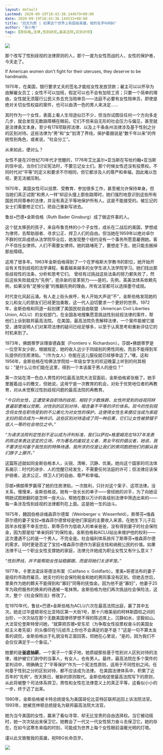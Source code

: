 ```yaml
---
layout: default
Lastmod: 2020-09-19T18:43:38.144679+00:00
date: 2020-09-19T18:43:38.144533+00:00
title: "旧文为祭 | 如果这个世界上有超级英雄，她的名字叫RBG"
author: "张小龟"
tags: [斯伯格,法律,性别歧视,最高法院,区别对待]
---
```


![](https://images.weserv.nl/?url=https%3A//mmbiz.qpic.cn/mmbiz_jpg/WAVYDZepr3zELYxVBWgt56lROfpCsIP6GHB3uYzQ3M8WGiczbJribzQYGtgVWfzPibfu2duQ0SIKOxicvetSkG4mNw/640%3Fwx_fmt%3Djpeg)

那个改写了性别歧视的法律原则的人，那个一直为女性而战的人，女性的保护者，今天走了。

If American women don't fight for their uteruses, they deserve to be handmaids.

1970年，在美国，银行要求丈夫的签名才能给女性发放贷款；雇主可以以怀孕为由解雇女员工；女性不可以加班，假定可以也不会有加班工资；只要一个简单的理由，女性就无须履行公民义务去充当陪审员——法庭不必要有女性陪审员，即使是绝对关切女性权益的案件，也可以由清一色的男人来决定……  

其时作为一个女性，表面上看人生坦途似已不少，但当你试图往任何一个方向多走几步，就会发现无数路障横在眼前。它们不但来自无形的社会压力与偏见，甚至就是法律条文本身。至少有178项联邦法律、以及上千条各州法律涉及基于性别之分的区别对待。这些法律为“男”和“女”划清了界线，保护着据说是“数千年以来”的传统性别角色，或者说，“社会分工”。 

从来如此，便对么？ 

女性不是在20世纪70年代才觉醒的，1776年艾比盖尔•亚当斯在写给约翰•亚当斯的信中说，当你们讨论宪法时，不要忘记女士们。那个时候女性还没有投票权。不同时代对“平等”的定义和要求不尽相同，但它都涉及人的尊严和幸福，因此难以忽视，更无法被压制。 

1970年，美国女性可以投票、受教育、参加很多工作，甚至被允许保持单身。但当她们真正试图“和男人一样“却迎头撞上那些路障时，她们强烈地意识到这些所有国民共同尊奉的法律，并没有真正平等地保护所有人。这是不能接受的。被忘记的女士们需要修正它们，把自己重新写进去。 

鲁丝•巴德•金斯伯格（Ruth Bader Ginsburg）成了做这件事的人。 

这个犹太移民的孩子，来自布鲁克林的小个子女性，成长在二战后的美国，梦想成为律师，去帮助弱者、寻求公正、捍卫人们的自由。但当她在1959年以绝对卓尔不群的优异成绩从法学院毕业后，她发现整个纽约没有一个事务所愿意雇佣她。客户不信任女律师。人们不需要女律师。她的路堵死了，要想走下去，她只能去搬掉那些障碍。 

这用了很多年。1963年金斯伯格得到了一个在罗格斯大学教书的职位，她开始开设有关性别歧视的法学课程，看着越来越多的女学生进入法学院学习。她们找出那些歧视性的法条，分析和思考它们。 曾经有过挑战这些法条的努力都失败了，然后这些失败就成为“先例”，扼杀新的变革努力——是的，先例，英美法体系依赖先例，如果没有“足够分量”的推翻先例的理由，所有法官都可以选择墨守成规。

时代变化风起云涌。有人走上街头疾呼，有人开始大声说“不”，金斯伯格发现她的女儿和女儿的朋友们已经更加勇敢，这一代人迫切要求一个更好的世界。1972年，金斯伯格和同道一起创建了美国民权自由联盟（American Civil Liberties Union, ACLU）的女权部门，在全国各地搜集愿意挑战性别歧视法律的案件，帮他们上诉到联邦最高法院。 在美国，最高法院负责解释法律，一个案件能被它接受，通常说明人们对某项法律的疑问已经足够多，以至于认真思考和重新评估它的时机来到了。

1973年，佛朗蒂罗诉理查德森案（Frontiero v. Richardson）。莎朗•佛朗蒂罗是一位空军女少尉，根据规定，她的收入远少于同级别的男性同袍，而且不能得到军队提供的住房津贴。“（作为女人）你能在这儿服役就已经够幸运了。”噢，这和1956年，金斯伯格在哈佛法学院给一年级女学生的欢迎晚宴上听到的何其相似：“是什么让你们能在这里，得到一个本该属于男人的座位？”

第一次站在清一色白人男性的9位最高法院大法官面前，金斯伯格紧张极了。她手里握着战斗的檄文，但她说，这毋宁是一次教育的机会，对处于优势地位者的再教育，对从未觉察过性别歧视问题的最高法院的再教育。 

_“今日的女性，正遭受来自职场的歧视，相较于少数族群，女性所受到的歧视同样普遍却更难以觉察。对性别的区别对待，暗含着不平等的评价体系。现今的性别观念将女性在职场受到的不公美化为对女性的保护。这使得女性生来便应当成为家庭主妇的观点成为一种共识。这些区别对待造成了同一种后果，它们让女性被禁锢于低人一等的社会地位之中。”_

_“为请求法院判定性别不足以成为评判标准，我们以萨拉•格里姆克在1837年发表的陈述来表达坚定的立场，作为著名的废奴主义者、男女平权的倡议者，她说，我不要求任何基于我性别的特殊待遇，我所求的仅是让我们的男同胞把他们的脚从我们脖子上挪开。”_

这篇陈述就如同金斯伯格本人，尖锐、清晰、沉静、优美。她向这个国家的司法体系揭示：时代的进步、人的觉醒已经发生，不需要任何法庭的许可；但法律应该保护弱者，追求公正，捍卫人们的自由、尊严和幸福。 

莎朗•佛朗蒂罗赢得了她的住房津贴，一次胜利，只针对这个案子、这项法律。没关系，慢慢来，金斯伯格说。她有一张长长的单子——曾经她的对手，为了向她证明她试图掀翻的是怎样一座大山，帮她在数以万计的各级别法律中筛选出来的——每一条涉及性别歧视的法律都列在上面。这是她一生的战斗。

1975年，魏因伯格诉维森菲尔德案（Weinberger v. Wiesenfeld）。斯蒂芬•维森菲尔德的妻子宝拉•维森菲尔德曾经是他们家庭的主要收入来源，在她生下儿子后因羊水栓塞不幸去世后，斯蒂芬作为低收入的单亲爸爸，没有得到妻子的社会保险金，因为那是给“单亲妈妈”的保险金。金斯伯格和ACLU站出来维护他的权利——这次遭遇不公的是一个男人。不完全是。社会福利体系排斥了斯蒂芬•维森菲尔德的需求，同时更是否定了宝拉•维森菲尔德作为家庭支柱和纳税公民的价值。如果法律不让一个职业女性支撑她的家庭，法律允许她成为职业女性又有什么意义？

_“性别界线，并不能帮助女性站稳脚跟，而是将她们关进牢笼。”_

1977年，卡里法诺诉哥德法布案（Califano v. Goldfarb）。里奥•哥德法布的妻子是纽约市政府雇员，她支付的社会保险税金和她的男同事没有区别。但她去世后，里奥作为她的鳏夫不能得到和“寡妇”同等的抚恤金。因为他不是“寡妇”，他妻子25年为政府服务的换来的待遇被一笔抹煞。金斯伯格为他们再次挑战社会保险法，这次，整个《社会保险法》修改了。

在1970年代，鲁丝•巴德•金斯伯格为ACLU六次在最高法院出庭，赢了其中五次。她走过华盛顿哥伦比亚特区第一大街1号，那十六根美丽的柯林斯圆柱之间的台阶，一次次站在那个无数美国律师梦想不得的陈述席上，沉静如水，坚毅如山。大法官伦奎斯特曾问她，“就算把苏珊•安东尼（为争取女性投票权奋斗的美国女权主义者先驱）的头像印在1元纸币上你也不会满足的是不是？”这是一句不算太友善的调侃，金斯伯格出于礼貌没有正面回答。但她在心里说，“是的，因为我们不会仅仅满足于一个象征。”

她要的是**釜底抽薪**。一个案子一个案子地，她质疑那些基于性别对人区别对待的法律，维护被它们剥夺的当事人，有女人，也有男人。最终，最高法院在多个案件的宣判词中，明确确立了“平等保护”作为一个宪法性原则，适用于不同性别之间。任何基于性别之分的区别对待，都不应该成为法律。 在美国法律体系中，积累了近百年的“先例”，改天换日，被新的原则取代。金斯伯格促使最高法院写下的原则，从此将被整个司法体系捍卫，男性和女性在法律意义上的真正平等，这看似小小的一步，终于迈了出来。

1980年，金斯伯格被卡特总统提名为美国哥伦比亚特区联邦巡回上诉法院法官。1993年，她被克林顿总统提名为联邦最高法院大法官。 

她为当今美国的女性，赢来了看似寻常、却无比宝贵的自由选择权。当它被动摇时，她一次次站出来保卫它。她教会了一代又一代女性努力奋斗去保卫它。她的存在，在如今这寒冬来临的时刻，可能成为世界上每个女性眼前温暖光明的灯塔。

谨以此文致敬我的英雄，祝RBG长命百岁。

![](https://images.weserv.nl/?url=https%3A//mmbiz.qpic.cn/mmbiz_png/WAVYDZepr3yhNoIycOweVovUTeUOgms8I1ibickCeibqckV8b94JfCkWPKJJwWmEtnsK7eukrUXPZCPRvWIibCribEw/640%3Fwx_fmt%3Dpng)

